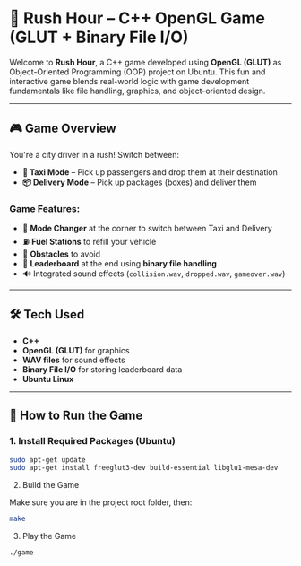 # 🚕 Rush Hour – C++ OpenGL Game (GLUT + Binary File I/O)

Welcome to **Rush Hour**, a C++ game developed using **OpenGL (GLUT)** as Object-Oriented Programming (OOP) project on Ubuntu. This fun and interactive game blends real-world logic with game development fundamentals like file handling, graphics, and object-oriented design.

---

## 🎮 Game Overview

You're a city driver in a rush! Switch between:

- **🚖 Taxi Mode** – Pick up passengers and drop them at their destination
- **📦 Delivery Mode** – Pick up packages (boxes) and deliver them

### Game Features:

- 🧭 **Mode Changer** at the corner to switch between Taxi and Delivery
- ⛽ **Fuel Stations** to refill your vehicle
- 🧱 **Obstacles** to avoid
- 🏁 **Leaderboard** at the end using **binary file handling**
- 🔊 Integrated sound effects (`collision.wav`, `dropped.wav`, `gameover.wav`)

---

## 🛠️ Tech Used

- **C++**
- **OpenGL (GLUT)** for graphics
- **WAV files** for sound effects
- **Binary File I/O** for storing leaderboard data
- **Ubuntu Linux**

---

## 🚀 How to Run the Game

### 1. Install Required Packages (Ubuntu)

```bash
sudo apt-get update
sudo apt-get install freeglut3-dev build-essential libglu1-mesa-dev
```

2. Build the Game

Make sure you are in the project root folder, then:

```bash
make
```

3. Play the Game

```bash
./game
```
